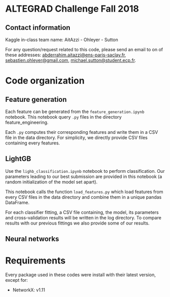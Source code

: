 # ALTEGRAD Challenge Fall 2018

## Contact information
Kaggle in-class team name: AitAzzi - Ohleyer - Sutton

For any question/request related to this code, please send an email to on of these addresses: abderrahim.aitazzi@ens-paris-saclay.fr, sebastien.ohleyer@gmail.com, michael.sutton@student.ecp.fr.


# Code organization

## Feature generation
Each feature can be generated from the `feature_generation.ipynb` notebook. This notebook query `.py` files in the directory feature_engineering.

Each `.py` computes their corresponding features and write them in a CSV file in the data directory. For simplicity, we directly provide CSV files containing every features. 

## LightGB
Use the `lighb_classification.ipynb` notebook to perform classification. Our parameters leading to our best submission are provided in this notebook (a random initialization of the model set apart).

This notebook calls the function `load_features.py` which load features from every CSV files in the data directory and combine them in a unique pandas DataFrame.

For each classifier fitting, a CSV file containing, the model, its parameters and cross-validation results will be written in the log directory. To compare results with our previous fittings we also provide some of our results.

## Neural networks


# Requirements
Every package used in these codes were install with their latest version, except for:
- NetworkX: v1.11

